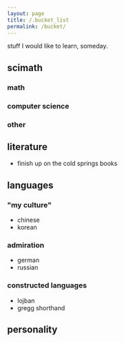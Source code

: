 ```yaml
---
layout: page
title: /.bucket_list
permalink: /bucket/
---
```

stuff I would like to learn, someday. 

## scimath
### math
### computer science
### other

## literature
- finish up on the cold springs books

## languages
### "my culture"
- chinese
- korean

### admiration
- german
- russian

### constructed languages
- lojban
- gregg shorthand

## personality